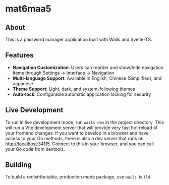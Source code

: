 # mat6maa5

## About

This is a password manager application built with Wails and Svelte-TS.

## Features

- **Navigation Customization**: Users can reorder and show/hide navigation items through Settings → Interface → Navigation
- **Multi-language Support**: Available in English, Chinese (Simplified), and Japanese
- **Theme Support**: Light, dark, and system-following themes
- **Auto-lock**: Configurable automatic application locking for security

## Live Development

To run in live development mode, run `wails dev` in the project directory. This will run a Vite development
server that will provide very fast hot reload of your frontend changes. If you want to develop in a browser
and have access to your Go methods, there is also a dev server that runs on <http://localhost:34115>. Connect
to this in your browser, and you can call your Go code from devtools.

## Building

To build a redistributable, production mode package, use `wails build`.
